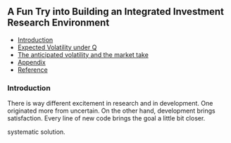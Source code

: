 #

## A Fun Try into Building an Integrated Investment Research Environment

- [Introduction](#introduction)
- [Expected Volatility under Q](#ma)
- [The anticipated volatility and the market take](#info)
- [Appendix](#appendix)
- [Reference](#ref)

### Introduction <a name="introduction"></a>

There is way different excitement in research and in development. One originated more from uncertain. On the other hand, development brings satisfaction. Every line of new code brings the goal a little bit closer.

systematic solution.
